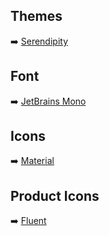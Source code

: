 ## Themes
➡️ [Serendipity](https://marketplace.visualstudio.com/items?itemName=wicked-labs.wvsc-serendipity)
## Font
➡️ [JetBrains Mono](https://www.jetbrains.com/lp/mono/)
## Icons
➡️ [Material](https://marketplace.visualstudio.com/items?itemName=PKief.material-icon-theme)
## Product Icons
➡️ [Fluent](https://marketplace.visualstudio.com/items?itemName=miguelsolorio.fluent-icons)
